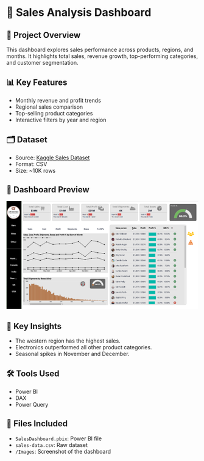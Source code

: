 
# 🛒 Sales Analysis Dashboard

## 📁 Project Overview

This dashboard explores sales performance across products, regions, and months. It highlights total sales, revenue growth, top-performing categories, and customer segmentation.

## 📊 Key Features

- Monthly revenue and profit trends
- Regional sales comparison
- Top-selling product categories
- Interactive filters by year and region

## 🗂️ Dataset

- Source: [Kaggle Sales Dataset](https://www.kaggle.com/)
- Format: CSV
- Size: ~10K rows

## 📸 Dashboard Preview

![Sales Dashboard Screenshot](Sales-Analysis-dashboard.png)

## 🧠 Key Insights

- The western region has the highest sales.
- Electronics outperformed all other product categories.
- Seasonal spikes in November and December.

## 🛠️ Tools Used

- Power BI
- DAX
- Power Query

## 📁 Files Included

- `SalesDashboard.pbix`: Power BI file
- `sales-data.csv`: Raw dataset
- `/Images`: Screenshot of the dashboard
